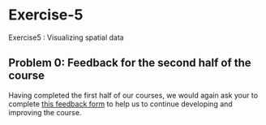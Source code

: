 # Exercise-5
Exercise5 : Visualizing spatial data

## Problem 0: Feedback for the second half of the course

Having completed the first half of our courses, we would again ask your to complete [this feedback form]() to help us to continue developing and improving the course.
